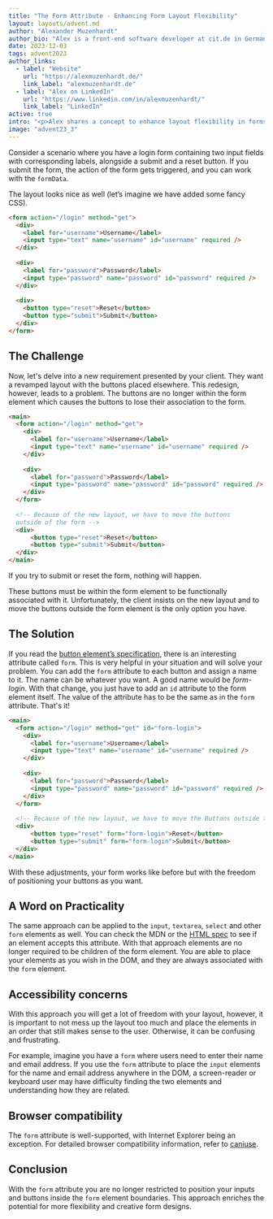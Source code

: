 ```yaml
---
title: "The Form Attribute - Enhancing Form Layout Flexibility"
layout: layouts/advent.md
author: "Alexander Muzenhardt"
author_bio: "Alex is a front-end software developer at cit.de in Germany."
date: 2023-12-03
tags: advent2023
author_links:
  - label: "Website"
    url: "https://alexmuzenhardt.de/"
    link_label: "alexmuzenhardt.de"
  - label: "Alex on LinkedIn"
    url: "https://www.linkedin.com/in/alexmuzenhardt/"
    link_label: "LinkedIn"
active: true
intro: "<p>Alex shares a concept to enhance layout flexibility in forms.</p>"
image: "advent23_3"
---
```


Consider a scenario where you have a login form containing two input fields with corresponding labels, alongside a submit and a reset button. If you submit the form, the action of the form gets triggered, and you can work with the `formData`.

The layout looks nice as well (let’s imagine we have added some fancy CSS).

```html
<form action="/login" method="get">
  <div>
    <label for="username">Username</label>
    <input type="text" name="username" id="username" required />
  </div>
  
  <div>
    <label for="password">Password</label>
    <input type="password" name="password" id="password" required />
  </div>
  
  <div>
    <button type="reset">Reset</button>
    <button type="submit">Submit</button>
  </div>
</form>
```

## The Challenge
Now, let's delve into a new requirement presented by your client. They want a revamped layout with the buttons placed elsewhere. This redesign, however, leads to a problem.
The buttons are no longer within the form element which causes the buttons to lose their association to the form.

```html
<main>
  <form action="/login" method="get">
    <div>
      <label for="username">Username</label>
      <input type="text" name="username" id="username" required />
    </div>
    
    <div>
      <label for="password">Password</label>
      <input type="password" name="password" id="password" required />
    </div>
  </form>
  
  <!-- Because of the new layout, we have to move the buttons 
  outside of the form -->
  <div>
      <button type="reset">Reset</button>
      <button type="submit">Submit</button>
  </div>
</main>
```

If you try to submit or reset the form, nothing will happen.

These buttons must be within the form element to be functionally associated with it.
Unfortunately, the client insists on the new layout and to move the buttons outside the form element is the only option you have.

## The Solution
If you read the [button element’s specification](https://developer.mozilla.org/en-US/docs/Web/HTML/Element/button?retiredLocale=de#form), there is an interesting attribute called `form`. This is very helpful in your situation and will solve your problem. You can add the `form` attribute to each button and assign a name to it. The name can be whatever you want. A good name would be _form-login_.
With that change, you just have to add an `id` attribute to the form element itself. The value of the attribute has to be the same as in the `form` attribute. That's it!  

```html
<main>
  <form action="/login" method="get" id="form-login">
    <div>
      <label for="username">Username</label>
      <input type="text" name="username" id="username" required />
    </div>
    
    <div>
      <label for="password">Password</label>
      <input type="password" name="password" id="password" required />
    </div>
  </form>
  
  <!-- Because of the new layout, we have to move the Buttons outside the form -->
  <div>
      <button type="reset" form="form-login">Reset</button>
      <button type="submit" form="form-login">Submit</button>
  </div>
</main>
```

With these adjustments, your form works like before but with the freedom of positioning your buttons as you want.

## A Word on Practicality
The same approach can be applied to the `input`, `textarea`, `select` and other `form` elements as well. You can check the MDN or the [HTML spec](https://html.spec.whatwg.org/#toc-semantics) to see if an element accepts this attribute. 
With that approach elements are no longer required to be children of the form element. You are able to place your elements as you wish in the DOM, and they are always associated with the `form` element.

## Accessibility concerns
With this approach you will get a lot of freedom with your layout, however, it is important to not mess up the layout too much and place the elements in an order that still makes sense to the user. Otherwise, it can be confusing and frustrating.

For example, imagine you have a `form` where users need to enter their name and email address. If you use the `form` attribute to place the `input` elements for the name and email address anywhere in the DOM, a screen-reader or keyboard user may have difficulty finding the two elements and understanding how they are related.

## Browser compatibility
The `form` attribute is well-supported, with Internet Explorer being an exception.
For detailed browser compatibility information, refer to [caniuse](https://caniuse.com/form-attribute).

## Conclusion
With the `form` attribute you are no longer restricted to position your inputs and buttons inside the `form` element boundaries. This approach enriches the potential for more flexibility and creative form designs.
